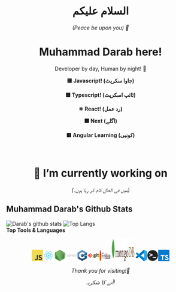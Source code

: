 <h1 align="center"> السلام عليكم </h1>
<p align="center" font=><i>(Peace be upon you) 👋 </i></p>
<h1 align="center">Muhammad Darab here!</h1>
<p align="center">Developer by day, Human by night! 👋</p> 
<p align="center"> <b> 🟨 Javascript! (جاوا سکرپٹ) </p> <p align="center"> 🟦 Typescript! (ٹائپ اسکرپٹ) </p> <p align="center"> ⚛️ React! (رد عمل) </p><p align="center"> ⬛ Next (اگلے) </p> <p align="center"> 🟥 Angular Learning (کونیی) </b> </p>
<br> <h1 align="center">🔨 I’m currently working on</h1> <p align="center"><i>(میں فی الحال کام کر رہا ہوں۔)</i></p> 

## Muhammad Darab's Github Stats
<span> ![Darab's github stats](https://github-readme-stats.vercel.app/api?username=MuhammadDarab&theme=tokyonight&show_icons=true&count_private=true) </span>
<span> ![Top Langs](https://github-readme-stats.vercel.app/api/top-langs/?username=MuhammadDarab&theme=tokyonight)</span>
<br> <b align="center" > Top Tools & Languages </b> <br>
<p align="center"><img src="https://raw.githubusercontent.com/github/explore/80688e429a7d4ef2fca1e82350fe8e3517d3494d/topics/javascript/javascript.png" alt="Javascript" width="30" height="30"/><img src="https://raw.githubusercontent.com/github/explore/80688e429a7d4ef2fca1e82350fe8e3517d3494d/topics/react/react.png" alt="React" width="30" height="30"/><img src="https://raw.githubusercontent.com/github/explore/80688e429a7d4ef2fca1e82350fe8e3517d3494d/topics/nodejs/nodejs.png" alt="Nodejs" width="30" height="30"/><img src="https://raw.githubusercontent.com/github/explore/80688e429a7d4ef2fca1e82350fe8e3517d3494d/topics/express/express.png" alt="postman" width="30" height="30"/><img src="https://raw.githubusercontent.com/github/explore/80688e429a7d4ef2fca1e82350fe8e3517d3494d/topics/cpp/cpp.png" width="30" alt="C++" height="30"/><img src="https://raw.githubusercontent.com/github/explore/80688e429a7d4ef2fca1e82350fe8e3517d3494d/topics/git/git.png" width="30" alt="Git" height="30" /><img src="https://raw.githubusercontent.com/gilbarbara/logos/master/logos/firebase.svg" alt="Firebase" width="30" height="30"/> <img src="https://raw.githubusercontent.com/gilbarbara/logos/master/logos/mongodb.svg" alt="mongodb" width="60" height="60"/> <img src="https://raw.githubusercontent.com/github/explore/80688e429a7d4ef2fca1e82350fe8e3517d3494d/topics/visual-studio-code/visual-studio-code.png" alt="VSCode" width="30" height="30"/><img src="https://raw.githubusercontent.com/github/explore/80688e429a7d4ef2fca1e82350fe8e3517d3494d/topics/terminal/terminal.png" alt="Terminal" width="30" height="30"/><img src="https://raw.githubusercontent.com/github/explore/80688e429a7d4ef2fca1e82350fe8e3517d3494d/topics/typescript/typescript.png" alt="Typescript" width="30" height="30"/></p>

<p align="center"><i>Thank you for visiting!🎉</i></p>
<p align="center"><i>آنے کا شکریہ!</i></p>
